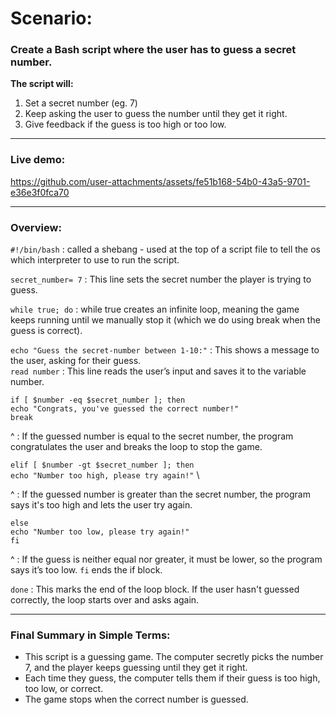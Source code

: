 # Scenario:
### Create a Bash script where the user has to guess a secret number. 

**The script will:**

  1. Set a secret number (eg. 7) 
  2. Keep asking the user to guess the number until they get it right. 
  3. Give feedback if the guess is too high or too low.

---

### Live demo:

https://github.com/user-attachments/assets/fe51b168-54b0-43a5-9701-e36e3f0fca70

---
### Overview:

`#!/bin/bash` : called a shebang - used at the top of a script file to tell the os which interpreter to use to run the script.

`secret_number= 7` : This line sets the secret number the player is trying to guess.

`while true; do`   : while true creates an infinite loop, meaning the game keeps running until we manually stop it (which we do          using               break when the guess is correct).

`echo "Guess the secret-number between 1-10:"`  : This shows a message to the user, asking for their guess. \
`read number`  : This line reads the user’s input and saves it to the variable number.

`if [ $number -eq $secret_number ]; then` \
`echo "Congrats, you've guessed the correct number!"` \
`break` 
        
^ : If the guessed number is equal to the secret number, the program congratulates the user and breaks the loop to stop the                 game.

`elif [ $number -gt $secret_number ]; then` \
`echo "Number too high, please try again!"` \
        
^ : If the guessed number is greater than the secret number, the program says it's too high and lets the user try again.
        
`else` \
`echo "Number too low, please try again!"` \
`fi` 
      
^ : If the guess is neither equal nor greater, it must be lower, so the program says it’s too low. `fi` ends the if block.

`done` :  This marks the end of the loop block. If the user hasn't guessed correctly, the loop starts over and asks again.

---

### Final Summary in Simple Terms:

  - This script is a guessing game. The computer secretly picks the number 7, and the player keeps guessing until they get it right.
  - Each time they guess, the computer tells them if their guess is too high, too low, or correct.
  - The game stops when the correct number is guessed.
